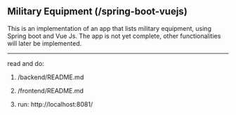 Military Equipment (/spring-boot-vuejs)
------------------

This is an implementation of an app that lists military equipment, using Spring boot and Vue Js. The app is not yet complete, other functionalities will later be implemented.

-------------------------------

read and do:
1. /backend/README.md
2. /frontend/README.md


3. run:
http://localhost:8081/

